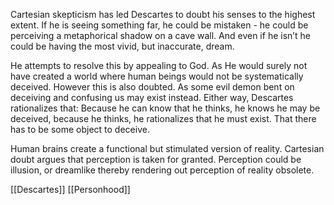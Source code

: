 Cartesian skepticism has led Descartes to doubt his senses to the highest extent. If he is seeing something far, he could be mistaken - he could be perceiving a metaphorical shadow on a cave wall. And even if he isn’t he could be having the most vivid, but inaccurate, dream.

He attempts to resolve this by appealing to God. As He would surely not have created a world where human beings would not be systematically deceived. However this is also doubted. As some evil demon bent on deceiving and confusing us may exist instead. Either way, Descartes rationalizes that: Because he can know that he thinks, he knows he may be deceived, because he thinks, he rationalizes that he must exist. That there has to be some object to deceive.

Human brains create a functional but stimulated version of reality. Cartesian doubt argues that perception is taken for granted. Perception could be illusion, or dreamlike thereby rendering out perception of reality obsolete.

[[Descartes]]
[[Personhood]]

